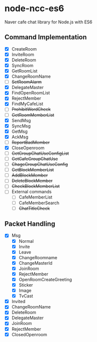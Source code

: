 # node-ncc-es6
Naver cafe chat library for Node.js with ES6

## Command Implementation
- [x] CreateRoom
- [x] InviteRoom
- [x] DeleteRoom
- [x] SyncRoom
- [x] GetRoomList
- [x] ChangeRoomName
- [ ] ~~SetRoomAlarm~~
- [x] DelegateMaster
- [x] FindOpenRoomList
- [x] RejectMember
- [x] FindMyCafeList
- [ ] ~~ProhibitWordCheck~~
- [ ] ~~GetRoomMemberList~~
- [x] SendMsg
- [x] SyncMsg
- [x] GetMsg
- [x] AckMsg
- [ ] ~~ReportBadMember~~
- [x] CloseOpenroom
- [ ] ~~GetGroupChatUseConfigList~~
- [ ] ~~GetCafeGroupChatUse~~
- [ ] ~~ChageGroupChatUseConfig~~
- [ ] ~~GetBlockMemberList~~
- [ ] ~~AddBlockMember~~
- [ ] ~~DeleteBlockMember~~
- [ ] ~~CheckBlockMemberList~~
- [ ] External commands
  - [ ] CafeMemberList
  - [ ] CafeMemberSearch
  - [ ] ~~ChatTitleCheck~~

## Packet Handling
- [x] Msg
  - [x] Normal
  - [x] Invite
  - [x] Leave
  - [x] ChangeRoomname
  - [x] ChangeMasterId
  - [x] JoinRoom
  - [x] RejectMember
  - [x] OpenRoomCreateGreeting
  - [x] Sticker
  - [x] Image
  - [x] TvCast
- [x] Invited
- [x] ChangeRoomName
- [x] DeleteRoom
- [x] DelegateMaster
- [x] JoinRoom
- [x] RejectMember
- [x] ClosedOpenroom
